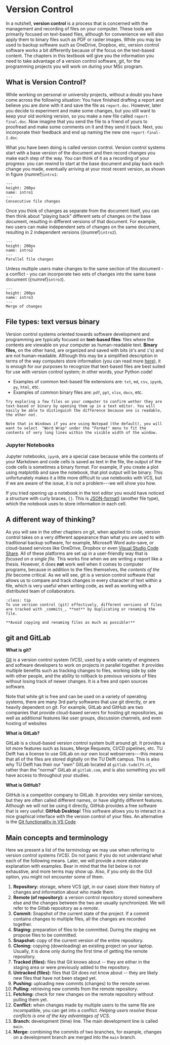 # Version Control

<!-- This git tutorial was originally modified from Kiril and Riccardo's version from 2022-23. It was converted from LaTeX to md with Pandoc. Original PDF is included for reference. -->

In a nutshell, **version control** is a process that is concerned with the management and recording of files on your computer. These tools are primarily focused on text-based files, although for convenience we will also apply them to binary files such as PDF or raster images. While you may be used to backup software such as OneDrive, Dropbox, etc, version control software works a bit differently because of the focus on the text-based content. The chapters in this textbook will give you the information you need to take advantage of a version control software, git, for the programming projects you will work on during your MSc program.

<!-- authors: Kiril Vasilev, Riccardo Taormina, Robert Lanzafame, Tom van Woudenberg. -->

## What is Version Control?


While working on personal or university projects, without a doubt you have come across the following situation: You have finished drafting a report and believe you are done with it and save the file as `report.doc`. However, later you decide to experiment and make some changes, but you still want to keep your old working version, so you make a new file called `report-final.doc`. Now imagine that you send the file to a friend of yours to proofread and make some comments on it and they send it back. Next, you incorporate their feedback and end up naming the new one `report-final-2.doc`.

What you have been doing is called version control. Version control systems start with a base version of the document and then record changes you make each step of the way. You can think of it as a recording of your progress: you can rewind to start at the base document and play back each change you made, eventually arriving at your most recent version, as shown in figure {numref}`intro1`:

```{figure} images/intro1.png
---
height: 200px
name: intro1
---
Consecutive file changes
```

Once you think of changes as separate from the document itself, you can then think about "playing back" different sets of changes on the base document, resulting in different versions of that document. For example, two users can make independent sets of changes on the same document, resulting in 2 independent versions ({numref}`intro2`).

```{figure} images/intro2.png
---
height: 200px
name: intro2
---
Parallel file changes
```

Unless multiple users make changes to the same section of the document - a conflict - you can incorporate two sets of changes into the same base document ({numref}`intro3`).

```{figure} images/intro3.png
---
height: 200px
name: intro3
---
Merge of changes
```

## File types: text versus binary

Version control systems oriented towards software development and programming are typically focused on **text-based files**: files where the contents are viewable on your computer as human-readable text. **Binary files,** on the other hand, are organized and saved with bits (`0`'s and `1`'s) and are not human-readable. Although this may be a simplified description in terms of the way computers store information (you can read more [here](https://en.wikipedia.org/wiki/Binary_file)), it is enough for our purposes to recognize that text-based files are best suited for use with version control system; in other words, your Python code!

* Examples of common text-based file extensions are: `txt`, `md`, `csv`, `ipynb`, `py`, `html`, etc.
* Examples of common binary files are: `pdf`, `ppt`, `xlsx`, `docx`, etc.

```{admonition} Try it!
Try exploring a few files on your computer to confirm wether they are text-based or binary by opening them up in a text editor. You will easily be able to distinguish the difference because one is readable, the other not.

Note that in Windows if you are using Notepad (the default), you will want to select  "Word Wrap" under the "Format" menu to fit the contents of very long lines within the visible width of the window.
```

### Jupyter Notebooks

Jupyter notebooks, `ipynb`, are a special case because while the contents of your Markdown and code cells is saved as text in the file, the output of the code cells is sometimes a binary format. For example, if you create a plot using matplotlib and save the notebook, that plot output will be binary. This unfortunately makes it a little more difficult to use notebooks with VCS, but if we are aware of the issue, it is not a problem---we will show you how.

If you tried opening up a notebook in the text editor you would have noticed a structure with curly braces, `{}`. This is [JSON-format](https://en.wikipedia.org/wiki/JSON)] (another file type), which the notebook uses to store information in each cell.


## A different way of thinking?

As you will see in the other chapters on git, when applied to code, version control takes on a very different appearance than what you are used to with traditional backup software, for example, Microsoft Word auto-save, or cloud-based services like OneDrive, Dropbox or even [Visual Studio Code Share](../install/ide/vsc.md). All of these platforms are set up in a user-friendly way that is _focused on a single file._ This works fine when we are writing a report like a thesis. However, it does **not** work well when it comes to computer programs, because in addition to the files themselves, the _contents of the file_ become critical. As we will see, git is a version control software that allows us to compare and track changes in every character of text within a file, which is very useful when writing code, as well as working with a distributed team of collaborators.

`````{admonition} Tip
:class: tip
To use version control (git) effectively, different versions of files are tracked with _commits_, **not** by duplicating or renaming the file.

**Avoid copying and renaming files as much as possible!**
`````

## git and GitLab

**What is git?**

[Git](https://git-scm.com/) is a version control system (VCS), used by a wide variety of engineers and software developers to work on projects in parallel together. It provides multiple benefits such as tracking changes to files, working side by side with other people, and the ability to rollback to previous versions of files without losing track of newer changes. It is a free and open sources software.

Note that while git is free and can be used on a variety of operating systems, there are many 3rd party softwares that _use_ git directly, or are heavily dependent on git. For example, GitLab and GitHub are two companies that provide cloud-based servers for hosting git repositories, as well as additional features like user groups, discussion channels, and even hosting of websites

**What is GitLab?**

GitLab is a cloud-based version control system built around git. It provides a lot more features such as Issues, Merge Requests, CI/CD pipelines, etc. TU Delft has a license to use GitLab on our own local webservers---this means that all of the files are stored digitally on the TU Delft campus. This is also why TU Delft has their our "own" GitLab located at `gitlab.tudelft.nl`, rather than the "normal" GitLab at `gitlab.com`, and is also something you will have access to throughout your studies.

**What is GitHub?**

GitHub is a competitor company to GitLab. It provides very similar services, but they are often called different names, or have slightly different features. Although we will not be using it directly, GitHub provides a free software that is very useful: **GitHub Desktop**! This software allows you to interact in a nice graphical interface with the version control of your files. An alternative is the [Git functionality in VS Code](../workflows/git/intro.md)


## Main concepts and terminology

Here we present a list of the terminology we may use when referring to version control systems (VCS). Do not panic if you do not understand what each of the following means. Later, we will provide a more elaborate explanation with examples. Bear in mind that the list below is not exhaustive, and more terms may show up. Also, if you only do the GUI option, you might not encounter some of them.

1. **Repository:** storage, where VCS (git, in our case) store their history of changes and information about who made them.
1. **Remote (of repository):** a version control repository stored somewhere else and the changes between the two are usually synchronized. We will refer to the Gitlab repository as a *remote*.
1. **Commit:** Snapshot of the current state of the project. If a commit contains changes to multiple files, all the changes are recorded together.
1. **Staging:** preparation of files to be committed. During the staging we propose files to be committed.
2. **Snapshot:** copy of the current version of the entire repository.
3. **Cloning:** copying (downloading) an existing project on your laptop. Usually, it is done only during the first time of getting the remote repository.
4. **Tracked (files):** files that Git knows about -- they are either in the staging area or were previously added to the repository.
5. **Untracked (files):** files that Git does not know about -- they are likely new files that have not been staged yet.
6. **Pushing:** uploading new commits (changes) to the remote server.
7. **Pulling:** retrieving new commits from the remote repository.
8. **Fetching:** check for new changes on the remote repository without pulling them yet.
9. **Conflict:** when changes made by multiple users to the same file are incompatible, you can get into a conflict. _Helping users resolve those conflicts is one of the key advantages of VCS._
10. **Branch:** development (time) line. The main development line is called `main`.
11. **Merge:** combining the commits of two branches, for example, changes on a development branch are merged into the `main` branch.
